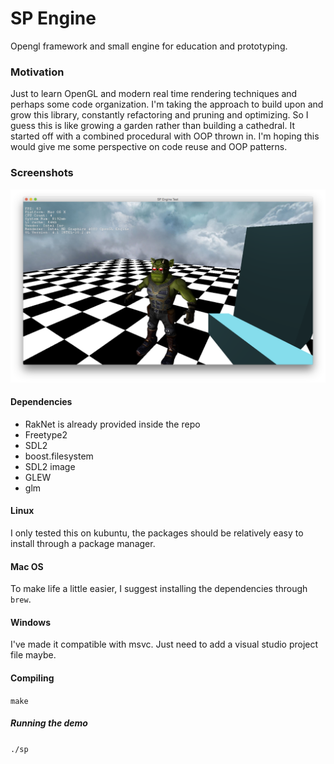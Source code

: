 # SP Engine

Opengl framework and small engine for education and prototyping.

### Motivation

Just to learn OpenGL and modern real time rendering techniques and perhaps some code organization. I'm taking the approach to build upon and grow this library, constantly refactoring and pruning and optimizing. So I guess this is like growing a garden rather than building a cathedral. It started off with a combined procedural with OOP thrown in. I'm hoping this would give me some perspective on code reuse and OOP patterns.

### Screenshots

![Ogre Scene](/screenshots/simple_with_ogre.png?raw=true "Simple scene with gouroud shading, IQM model loading, animation and cube map")

#### Dependencies

- RakNet is already provided inside the repo
- Freetype2
- SDL2
- boost.filesystem
- SDL2 image
- GLEW
- glm

#### Linux
I only tested this on kubuntu, the packages should be relatively easy to install through a package manager.

#### Mac OS
To make life a little easier, I suggest installing the dependencies through `brew`.

#### Windows
I've made it compatible with msvc. Just need to add a visual studio project file maybe.

#### Compiling
`make`

##### Running the demo
`./sp`
